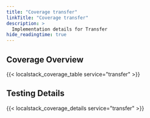 ```yaml
---
title: "Coverage transfer"
linkTitle: "Coverage transfer"
description: >
  Implementation details for Transfer
hide_readingtime: true
---
```


## Coverage Overview
{{< localstack_coverage_table service="transfer" >}}

## Testing Details
{{< localstack_coverage_details service="transfer" >}}
